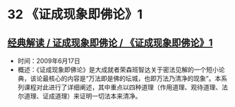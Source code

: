 # 32 《证成现象即佛论》1

## [经典解读 / 证成现象即佛论 / 《证成现象即佛论》1](https://www.fohuifayu.com/index.php/huideng-jiangtang/jingdian-jiedu/zhengchengxianxiang-jifolun/975-l09002)

- 时间：2009年6月17日
- 概述：《证成现象即佛论》是大成就者荣森班智达关于密法见解的一个短小论典，该论最核心的内容是“万法即是佛的坛城，也即万法乃清净的现象”。本系列课程对此进行了详细阐述，其中重点以四种道理（作用道理、观待道理、法尔道理、证成道理）来证明一切法本来清净。
